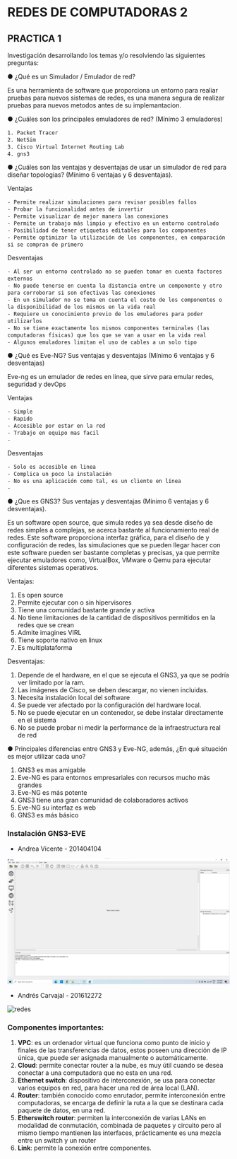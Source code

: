 # REDES DE COMPUTADORAS 2

## PRACTICA 1

Investigación desarrollando los temas y/o resolviendo las siguientes preguntas:

 ● ¿Qué es un Simulador / Emulador de red?

Es una herramienta de software que proporciona un entorno para realiar pruebas para nuevos sistemas de redes, es una manera segura de realizar pruebas para nuevos metodos antes de su implemantacion.

● ¿Cuáles son los principales emuladores de red? (Mínimo 3 emuladores) 

    1. Packet Tracer
    2. NetSim
    3. Cisco Virtual Internet Routing Lab
    4. gns3

● ¿Cuáles son las ventajas y desventajas de usar un simulador de red para diseñar topologías? (Mínimo 6 ventajas y 6 desventajas).

Ventajas 

    - Permite realizar simulaciones para revisar posibles fallos 
    - Probar la funcionalidad antes de invertir
    - Permite visualizar de mejor manera las conexiones
    - Permite un trabajo más limpio y efectivo en un entorno controlado
    - Posibilidad de tener etiquetas editables para los componentes
    - Permite optimizar la utilización de los componentes, en comparación si se compran de primero

Desventajas

    - Al ser un entorno controlado no se pueden tomar en cuenta factores externos
    - No puede tenerse en cuenta la distancia entre un componente y otro para corroborar si son efectivas las conexiones
    - En un simulador no se toma en cuenta el costo de los componentes o la disponibilidad de los mismos en la vida real
    - Requiere un conocimiento previo de los emuladores para poder utilizarlos
    - No se tiene exactamente los mismos componentes terminales (las computadoras físicas) que los que se van a usar en la vida real
    - Algunos emuladores limitan el uso de cables a un solo tipo

● ¿Qué es Eve-NG? Sus ventajas y desventajas (Mínimo 6 ventajas y 6 desventajas)

Eve-ng es un emulador de redes en linea, que sirve para emular redes, seguridad y devOps

Ventajas 

    - Simple
    - Rapido
    - Accesible por estar en la red
    - Trabajo en equipo mas facil
    - 

Desventajas

    - Solo es accesible en linea
    - Complica un poco la instalación
    - No es una aplicación como tal, es un cliente en línea
    - 

● ¿Que es GNS3? Sus ventajas y desventajas (Mínimo 6 ventajas y 6 desventajas).

Es un software open source, que simula redes ya sea desde diseño de redes simples a complejas, se acerca bastante al funcionamiento real de redes.  Este software proporciona interfaz gráfica, para el diseño de y configuración de redes, las simulaciones que se pueden llegar hacer con este software pueden ser bastante completas y precisas, ya que permite ejecutar emuladores como, VirtualBox, VMware o Qemu para ejecutar diferentes sistemas operativos.        

Ventajas:        

1. Es open source
2. Permite ejecutar con o sin hipervisores
3. Tiene una comunidad bastante grande y activa
4. No tiene limitaciones de la cantidad de dispositivos permitidos en la redes que se crean
5. Admite imagines VIRL
6. Tiene soporte nativo en linux
7. Es multiplataforma 

Desventajas:

1. Depende de el hardware, en el que se ejecuta el GNS3, ya que se podría ver limitado por la ram.
2. Las imágenes de Cisco, se deben descargar, no vienen incluidas.
3. Necesita instalación local del software
4. Se puede ver afectado por la configuración del hardware local. 
5. No se puede ejecutar en un contenedor, se debe instalar directamente en el sistema
6. No se puede probar ni medir la performance de la infraestructura real de red 



● Principales diferencias entre GNS3 y Eve-NG, además, ¿En qué situación es
mejor utilizar cada uno?

1. GNS3 es mas amigable
2. Eve-NG es para entornos empresariales con recursos mucho más grandes
3. Eve-NG es más potente
4. GNS3 tiene una gran comunidad de colaboradores activos
5. Eve-NG su interfaz es web
6. GNS3 es más básico



### Instalación GNS3-EVE

- Andrea Vicente - 201404104

![i1](i1.png)

* Andrés Carvajal - 201612272

![redes](/home/askar/Documents/2021S1/Redes2/Practica1/assets/screen_redes.png)

### Componentes importantes:

1. **VPC**: es un ordenador virtual que funciona como punto de inicio y finales de las transferencias de datos, estos poseen una dirección de IP única, que puede ser asignada manualmente o automáticamente.
2. **Cloud**: permite conectar router a la nube, es muy útil cuando se desea conectar a una computadora que no esta en una red.
3. **Ethernet switch**:  dispositivo de interconexión, se usa para conectar varios equipos en red, para hacer una red de área local (LAN).
4. **Router**:  también conocido como enrutador, permite interconexión entre computadoras,  se encarga de definir la ruta a la que se destinara cada paquete de datos, en una red.
5. **Etherswitch router**:  permiten la interconexión de varias LANs en modalidad de conmutación, combinada de paquetes y circuito pero al mismo tiempo mantienen las interfaces, prácticamente es una mezcla entre un switch y un router 
6. **Link**: permite la conexión entre componentes. 







